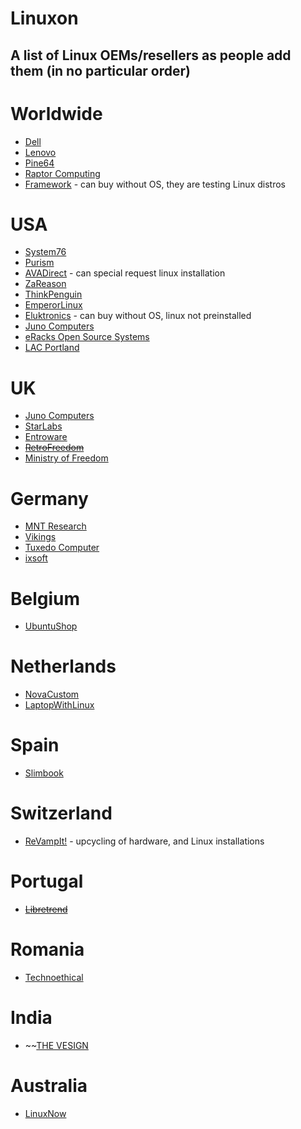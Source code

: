 # Linuxon
## A list of Linux OEMs/resellers as people add them (in no particular order)

# Worldwide
* [Dell](https://www.dell.com/koa/search?q=developer%20edition#q=developer%20edition&t=default&sort=relevancy&layout=card&@dpsalessegment:radioGroup=bsd)
* [Lenovo](https://www.lenovo.com/us/en/thinkpad)
* [Pine64](https://www.pine64.org)
* [Raptor Computing](https://www.raptorcs.com/)
* [Framework](https://frame.work) - can buy without OS, they are testing Linux distros

# USA
* [System76](https://system76.com)
* [Purism](https://puri.sm)
* [AVADirect](https://www.avadirect.com/) - can special request linux installation
* [ZaReason](https://zareason.com)
* [ThinkPenguin](https://www.thinkpenguin.com/)
* [EmperorLinux](http://emperorlinux.com/)
* [Eluktronics](https://www.eluktronics.com/) - can buy without OS, linux not preinstalled
* [Juno Computers](https://junocomputers.com/)
* [eRacks Open Source Systems](https://eracks.com/)
* [LAC Portland](https://shop.lacpdx.com/)

# UK
* [Juno Computers](https://junocomputers.com/)
* [StarLabs](https://starlabs.systems)
* [Entroware](https://www.entroware.com)
* ~~[RetroFreedom](https://retrofreedom.com/)~~
* [Ministry of Freedom](https://minifree.org/)

# Germany
* [MNT Research](https://mntre.com/)
* [Vikings](https://store.vikings.net/)
* [Tuxedo Computer](https://www.tuxedocomputers.com/)
* [ixsoft](https://ixsoft.de/)

# Belgium
* [UbuntuShop](https://www.ubuntushop.be/)

# Netherlands
* [NovaCustom](https://configurelaptop.eu/)
* [LaptopWithLinux](https://laptopwithlinux.com/linux-laptops/)

# Spain
* [Slimbook](https://slimbook.es/)

# Switzerland
* [ReVampIt!](https://www.revamp-it.ch/index.php/en/) - upcycling of hardware, and Linux installations

# Portugal
* ~~[Libretrend](https://libretrend.com/)~~

# Romania
* [Technoethical](https://tehnoetic.com/)

# India
* ~~[THE VESIGN](https://www.thevesign.com)


# Australia
* [LinuxNow](https://www.linuxnow.com.au)
